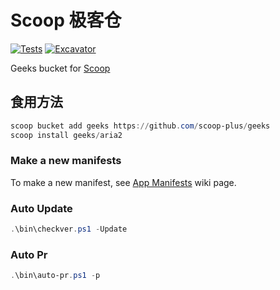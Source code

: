 # Scoop 极客仓

<!-- badge -->
[![Tests](https://github.com/scoop-plus/geeks/actions/workflows/ci.yml/badge.svg)](https://github.com/scoop-plus/geeks/actions/workflows/ci.yml)
[![Excavator](https://github.com/scoop-plus/geeks/actions/workflows/excavator.yml/badge.svg)](https://github.com/scoop-plus/geeks/actions/workflows/excavator.yml)

Geeks bucket for [Scoop](https://github.com/scoop-plus/repo)

## 食用方法

```powershell
scoop bucket add geeks https://github.com/scoop-plus/geeks
scoop install geeks/aria2
```

### Make a new manifests

To make a new manifest, see
[App Manifests](https://github.com/ScoopInstaller/Scoop/wiki/App-Manifests)
wiki page.

### Auto Update
```powershell
.\bin\checkver.ps1 -Update
```

### Auto Pr
```powershell
.\bin\auto-pr.ps1 -p
```
